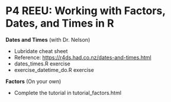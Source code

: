 # P4 REEU: Working with Factors, Dates, and Times in R

**Dates and Times** (with Dr. Nelson)
- Lubridate cheat sheet
- Reference: https://r4ds.had.co.nz/dates-and-times.html
- dates_times.R exercise
- exercise_datetime_do.R exercise

**Factors** (On your own)
- Complete the tutorial in tutorial_factors.html
